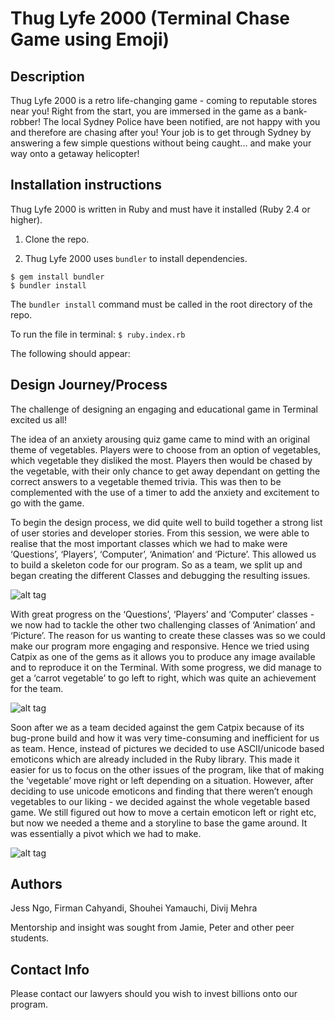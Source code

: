 # Thug Lyfe 2000 (Terminal Chase Game using Emoji)

## Description

Thug Lyfe 2000 is a retro life-changing game - coming to reputable stores near you!  Right from the start, you are immersed in the game as a bank-robber! The local Sydney Police have been notified, are not happy with you and therefore are chasing after you! Your job is to get through Sydney by answering a few simple questions without being caught... and make your way onto a getaway helicopter!

## Installation instructions

Thug Lyfe 2000 is written in Ruby and must have it installed (Ruby 2.4 or higher).

1. Clone the repo.

2. Thug Lyfe 2000 uses ```bundler``` to install dependencies.
```
$ gem install bundler
$ bundler install
```
The ```bundler install``` command must be called in the root directory of the repo.

To run the file in terminal: ```$ ruby.index.rb```

The following should appear:

## Design Journey/Process

The challenge of designing an engaging and educational game in Terminal excited us all!

The idea of an anxiety arousing quiz game came to mind with an original theme of vegetables. Players were to choose from an option of vegetables, which vegetable they disliked the most. Players then would be chased by the vegetable, with their only chance to get away dependant on getting the correct answers to a vegetable themed trivia. This was then to be complemented with the use of a timer to add the anxiety and excitement to go with the game.

To begin the design process, we did quite well to build together a strong list of user stories and developer stories. From this session, we were able to realise that the most important classes which we had to make were ‘Questions’, ‘Players’, ‘Computer’, ‘Animation’ and ‘Picture’. This allowed us to build a skeleton code for our program. So as a team, we split up and began creating the different Classes and debugging the resulting issues.

![alt tag](https://github.com/Firmanc/CFA-Thug-Lyfe/blob/master/images/classes.png)

With great progress on the ‘Questions’, ‘Players’ and ‘Computer’ classes - we now had to tackle the other two challenging classes of ‘Animation’ and ‘Picture’. The reason for us wanting to create these classes was so we could make our program more engaging and responsive. Hence we tried using Catpix as one of the gems as it allows you to produce any image available and to reproduce it on the Terminal. With some progress, we did manage to get a ‘carrot vegetable’ to go left to right, which was quite an achievement for the team.

![alt tag](https://github.com/Firmanc/CFA-Thug-Lyfe/blob/master/images/carrot.png)

Soon after we as a team decided against the gem Catpix because of its bug-prone build and how it was very time-consuming and inefficient for us as team. Hence, instead of pictures we decided to use ASCII/unicode based emoticons which are already included in the Ruby library. This made it easier for us to focus on the other issues of the program, like that of making the ‘vegetable’ move right or left depending on a situation. However, after deciding to use unicode emoticons and finding that there weren’t enough vegetables to our liking - we decided against the whole vegetable based game. We still figured out how to move a certain emoticon left or right etc, but now we needed a theme and a storyline to base the game around. It was essentially a pivot which we had to make.

![alt tag](https://github.com/Firmanc/CFA-Thug-Lyfe/blob/master/images/thuglife.png)

## Authors
Jess Ngo, Firman Cahyandi, Shouhei Yamauchi, Divij Mehra

Mentorship and insight was sought from Jamie, Peter and other peer students.

## Contact Info

Please contact our lawyers should you wish to invest billions onto our program.
